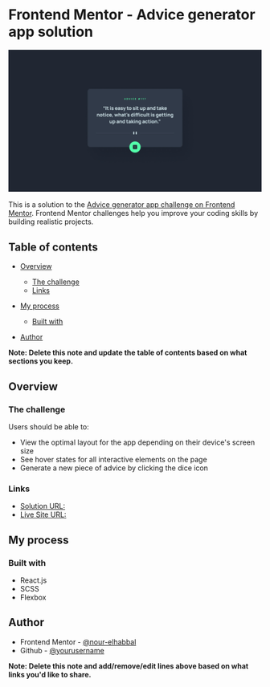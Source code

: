 # Frontend Mentor - Advice generator app solution

![Design preview for the Advice Generator App coding challenge](./frontend-mentor-package/design/desktop-design.jpg)

This is a solution to the [Advice generator app challenge on Frontend Mentor](https://www.frontendmentor.io/challenges/advice-generator-app-QdUG-13db). Frontend Mentor challenges help you improve your coding skills by building realistic projects.

## Table of contents

- [Overview](#overview)

  - [The challenge](#the-challenge)
  - [Links](#links)

- [My process](#my-process)

  - [Built with](#built-with)

- [Author](#author)

**Note: Delete this note and update the table of contents based on what sections you keep.**

## Overview

### The challenge

Users should be able to:

- View the optimal layout for the app depending on their device's screen size
- See hover states for all interactive elements on the page
- Generate a new piece of advice by clicking the dice icon

### Links

- [Solution URL:]([https://your-solution-url.com](https://github.com/nour-elhabbal/advice-generator-app/))
- [Live Site URL:](https://advice-generator-app-132.vercel.app/)

## My process

### Built with

- React.js
- SCSS
- Flexbox

## Author

- Frontend Mentor - [@nour-elhabbal](https://www.frontendmentor.io/profile/nour-elhabbal)
- Github - [@yourusername](https://github.com/nour-elhabbal)

**Note: Delete this note and add/remove/edit lines above based on what links you'd like to share.**

